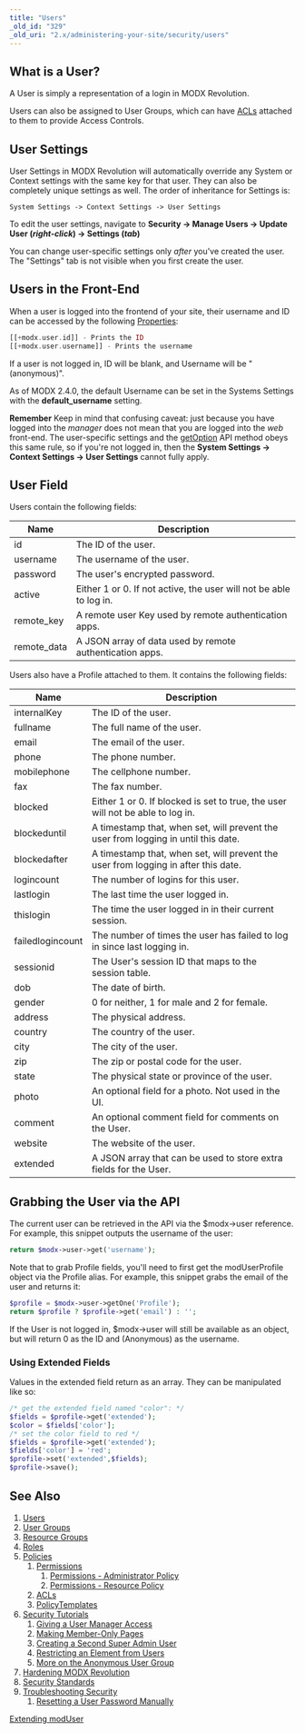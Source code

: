 ```yaml
---
title: "Users"
_old_id: "329"
_old_uri: "2.x/administering-your-site/security/users"
---
```


## What is a User?

 A User is simply a representation of a login in MODX Revolution.

 Users can also be assigned to User Groups, which can have [ACLs](building-sites/client-proofing/security/policies/acls "ACLs") attached to them to provide Access Controls.

## User Settings

 User Settings in MODX Revolution will automatically override any System or Context settings with the same key for that user. They can also be completely unique settings as well. The order of inheritance for Settings is:

`System Settings -> Context Settings -> User Settings`

 To edit the user settings, navigate to **Security -> Manage Users -> Update User (_right-click_) -> Settings (_tab_)**

 You can change user-specific settings only _after_ you've created the user. The "Settings" tab is not visible when you first create the user.

## Users in the Front-End

 When a user is logged into the frontend of your site, their username and ID can be accessed by the following [Properties](building-sites/properties-and-property-sets "Properties and Property Sets"):

 ``` php
[[+modx.user.id]] - Prints the ID
[[+modx.user.username]] - Prints the username
```

 If a user is not logged in, ID will be blank, and Username will be "(anonymous)".

 As of MODX 2.4.0, the default Username can be set in the Systems Settings with the **default\_username** setting.

 **Remember**
 Keep in mind that confusing caveat: just because you have logged into the _manager_ does not mean that you are logged into the _web_ front-end. The user-specific settings and the [getOption](extending-modx/xpdo/class-reference/xpdoobject/configuration-accessors/getoption "getOption") API method obeys this same rule, so if you're not logged in, then the **System Settings -> Context Settings -> User Settings** cannot fully apply.

## User Field

 Users contain the following fields:

 | Name         | Description                                                        |
 | ------------ | ------------------------------------------------------------------ |
 | id           | The ID of the user.                                                |
 | username     | The username of the user.                                          |
 | password     | The user's encrypted password.                                     |
 | active       | Either 1 or 0. If not active, the user will not be able to log in. |
 | remote\_key  | A remote user Key used by remote authentication apps.              |
 | remote\_data | A JSON array of data used by remote authentication apps.           |

 Users also have a Profile attached to them. It contains the following fields:

 | Name             | Description                                                                        |
 | ---------------- | ---------------------------------------------------------------------------------- |
 | internalKey      | The ID of the user.                                                                |
 | fullname         | The full name of the user.                                                         |
 | email            | The email of the user.                                                             |
 | phone            | The phone number.                                                                  |
 | mobilephone      | The cellphone number.                                                              |
 | fax              | The fax number.                                                                    |
 | blocked          | Either 1 or 0. If blocked is set to true, the user will not be able to log in.     |
 | blockeduntil     | A timestamp that, when set, will prevent the user from logging in until this date. |
 | blockedafter     | A timestamp that, when set, will prevent the user from logging in after this date. |
 | logincount       | The number of logins for this user.                                                |
 | lastlogin        | The last time the user logged in.                                                  |
 | thislogin        | The time the user logged in in their current session.                              |
 | failedlogincount | The number of times the user has failed to log in since last logging in.           |
 | sessionid        | The User's session ID that maps to the session table.                              |
 | dob              | The date of birth.                                                                 |
 | gender           | 0 for neither, 1 for male and 2 for female.                                        |
 | address          | The physical address.                                                              |
 | country          | The country of the user.                                                           |
 | city             | The city of the user.                                                              |
 | zip              | The zip or postal code for the user.                                               |
 | state            | The physical state or province of the user.                                        |
 | photo            | An optional field for a photo. Not used in the UI.                                 |
 | comment          | An optional comment field for comments on the User.                                |
 | website          | The website of the user.                                                           |
 | extended         | A JSON array that can be used to store extra fields for the User.                  |

## Grabbing the User via the API

 The current user can be retrieved in the API via the $modx->user reference. For example, this snippet outputs the username of the user:

 ``` php
return $modx->user->get('username');
```

 Note that to grab Profile fields, you'll need to first get the modUserProfile object via the Profile alias. For example, this snippet grabs the email of the user and returns it:

 ``` php
$profile = $modx->user->getOne('Profile');
return $profile ? $profile->get('email') : '';
```

 If the User is not logged in, $modx->user will still be available as an object, but will return 0 as the ID and (Anonymous) as the username.

### Using Extended Fields

 Values in the extended field return as an array. They can be manipulated like so:

 ``` php
/* get the extended field named "color": */
$fields = $profile->get('extended');
$color = $fields['color'];
/* set the color field to red */
$fields = $profile->get('extended');
$fields['color'] = 'red';
$profile->set('extended',$fields);
$profile->save();
```

## See Also

1. [Users](building-sites/client-proofing/security/users)
2. [User Groups](building-sites/client-proofing/security/user-groups)
3. [Resource Groups](building-sites/client-proofing/security/resource-groups)
4. [Roles](building-sites/client-proofing/security/roles)
5. [Policies](building-sites/client-proofing/security/policies)
    1. [Permissions](building-sites/client-proofing/security/policies/permissions)
        1. [Permissions - Administrator Policy](building-sites/client-proofing/security/policies/permissions/administrator-policy)
        2. [Permissions - Resource Policy](building-sites/client-proofing/security/policies/permissions/resource-policy)
    2. [ACLs](building-sites/client-proofing/security/policies/acls)
    3. [PolicyTemplates](building-sites/client-proofing/security/policies/policytemplates)
6. [Security Tutorials](building-sites/client-proofing/security/security-tutorials)
    1. [Giving a User Manager Access](building-sites/client-proofing/security/security-tutorials/giving-a-user-manager-access)
    2. [Making Member-Only Pages](building-sites/client-proofing/security/security-tutorials/making-member-only-pages)
    3. [Creating a Second Super Admin User](building-sites/client-proofing/security/security-tutorials/creating-a-second-super-admin-user)
    4. [Restricting an Element from Users](building-sites/client-proofing/security/security-tutorials/restricting-an-element-from-users)
    5. [More on the Anonymous User Group](building-sites/client-proofing/security/security-tutorials/more-on-the-anonymous-user-group)
7. [Hardening MODX Revolution](getting-started/maintenance/securing-modx)
8. [Security Standards](administering-your-site/security/security-standards)
9. [Troubleshooting Security](building-sites/client-proofing/security/troubleshooting-security)
    1. [Resetting a User Password Manually](building-sites/client-proofing/security/troubleshooting-security/resetting-a-user-password-manually)

 [Extending modUser](extending-modx/custom-users "Extending modUser")
